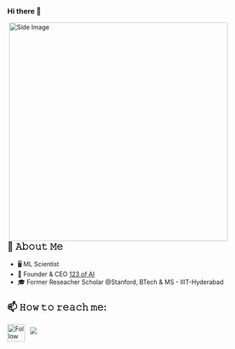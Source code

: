 ### Hi there 👋

<!--
**abbhinavvenkat/abbhinavvenkat** is a ✨ _special_ ✨ repository because its `README.md` (this file) appears on your GitHub profile.

Here are some ideas to get you started:

- 🔭 I’m currently working on ...
- 🌱 I’m currently learning ...
- 👯 I’m looking to collaborate on ...
- 🤔 I’m looking for help with ...
- 💬 Ask me about ...
- 📫 How to reach me: ...
- 😄 Pronouns: ...
- ⚡ Fun fact: ...
-->

<img src="https://user-images.githubusercontent.com/74038190/225813708-98b745f2-7d22-48cf-9150-083f1b00d6c9.gif" alt="Side Image" align="right" width="500">
<br><br>

## :book: 𝙰𝚋𝚘𝚞𝚝 𝙼𝚎
- 🖥 ML Scientist
- 💼 Founder & CEO [123 of AI](https://123ofai.com/)
- 🎓 Former Reseacher Scholar @Stanford, BTech & MS - IIIT-Hyderabad

## 📫 𝙷𝚘𝚠 𝚝𝚘 𝚛𝚎𝚊𝚌𝚑 𝚖𝚎:
[<img src="https://img.icons8.com/color/48/000000/linkedin.png" height="40em" align="center" alt="Follow Abbhinav on LinkedIn" title="Follow Abbhinav on LinkedIn"/>](www.linkedin.com/in/abbhinavvenkat) &nbsp; <a href="mailto:abbhinav@123ofai.com"> <img src="https://img.icons8.com/fluent/48/000000/gmail.png"/>
  

